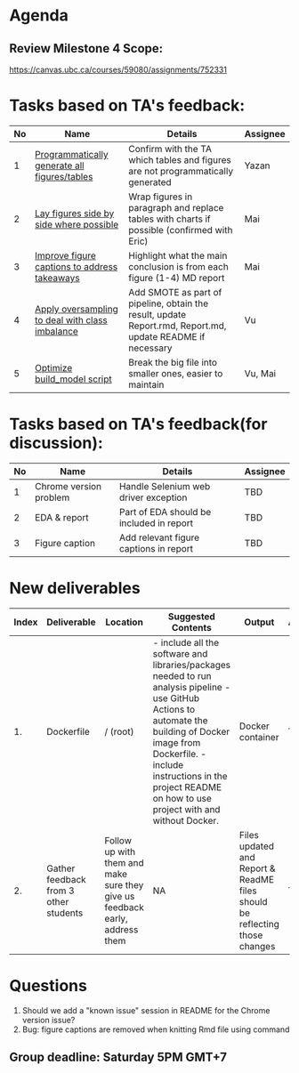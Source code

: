 # Agenda

## Review Milestone 4 Scope:

https://canvas.ubc.ca/courses/59080/assignments/752331

# Tasks based on TA's feedback:

| No  | Name | Details | Assignee |
| --- | ---- | ------- | -------- |
| 1   | [Programmatically generate all figures/tables](https://github.com/UBC-MDS/DSCI_522_group_31/issues/52)  | Confirm with the TA which tables and figures are not programmatically generated   | Yazan      |
| 2   | [Lay figures side by side where possible](https://github.com/UBC-MDS/DSCI_522_group_31/issues/55) | Wrap figures in paragraph and  replace tables with charts if possible (confirmed with Eric)    | Mai      |
| 3   | [Improve figure captions to address takeaways](https://github.com/UBC-MDS/DSCI_522_group_31/issues/56)  | Highlight what the main conclusion is from each figure (1-4) MD report | Mai      |
| 4  | [Apply oversampling to deal with class imbalance](https://github.com/UBC-MDS/DSCI_522_group_31/issues/59)  | Add SMOTE as part of pipeline, obtain the result, update Report.rmd, Report.md, update README if necessary | Vu     |
| 5  | [Optimize build_model script](https://github.com/UBC-MDS/DSCI_522_group_31/issues/42)  | Break the big file into smaller ones, easier to maintain | Vu, Mai     |

# Tasks based on TA's feedback(for discussion):
| No  | Name | Details | Assignee |
| --- | ---- | ------- | -------- |
| 1   | Chrome version problem  |  Handle Selenium web driver exception  | TBD  |
| 2   | EDA & report |  Part of EDA should be included in report | TBD  |
| 3   | Figure caption | Add relevant figure captions in report  | TBD  |
# New deliverables

| Index | Deliverable                                                                                                          | Location | Suggested Contents                                                                                                             | Output                              | Assignee |
| ----- | -------------------------------------------------------------------------------------------------------------------- | -------- | ------------------------------------------------------------------------------------------------------------------------------ | ----------------------------------- | -------- |
| 1.    | Dockerfile                                                                                       | / (root) | - include all the software and libraries/packages needed to run analysis pipeline -use GitHub Actions to automate the building of Docker image from Dockerfile. -include instructions in the project README on how to use project with and without Docker.   | Docker container             | TBD     |
| 2.    | Gather feedback from 3 other students                                                                               | Follow up with them and make sure they give us feedback early, address them   |  NA  | Files updated and Report & ReadME files should be reflecting those changes | TBD      |

# Questions
1. Should we add a "known issue" session in README for the Chrome version issue?
2. Bug: figure captions are removed when knitting Rmd file using command

## Group deadline: Saturday 5PM GMT+7
